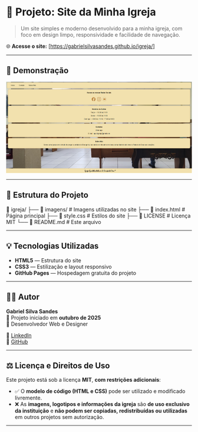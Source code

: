 # 🙌 Projeto: Site da Minha Igreja

> Um site simples e moderno desenvolvido para a minha igreja, com foco em design limpo, responsividade e facilidade de navegação.

🌐 **Acesse o site:** [https://gabrielsilvasandes.github.io/igreja/]

---

## 📸 Demonstração

![Preview do site](imagens/preview_site.png)

---

## 🧱 Estrutura do Projeto

📁 igreja/
├── 📂 imagens/ # Imagens utilizadas no site
├── 📄 index.html # Página principal
├── 🎨 style.css # Estilos do site
├── 📜 LICENSE # Licença MIT
└── 📘 README.md # Este arquivo


---

## 💡 Tecnologias Utilizadas

- **HTML5** — Estrutura do site  
- **CSS3** — Estilização e layout responsivo  
- **GitHub Pages** — Hospedagem gratuita do projeto

---

## 👨‍💻 Autor

**Gabriel Silva Sandes**  
📅 Projeto iniciado em **outubro de 2025**  
💼 Desenvolvedor Web e Designer 

🔗 [LinkedIn](https://www.linkedin.com/in/gabriel-silva-sandes)  
🐙 [GitHub](https://github.com/gabrielsilvasandes)

---

## ⚖️ Licença e Direitos de Uso

Este projeto está sob a licença **MIT**, **com restrições adicionais**:

- ✅ O **modelo de código (HTML e CSS)** pode ser utilizado e modificado livremente.  
- ❌ As **imagens, logotipos e informações da igreja** são **de uso exclusivo da instituição** e **não podem ser copiadas, redistribuídas ou utilizadas** em outros projetos sem autorização.

---
